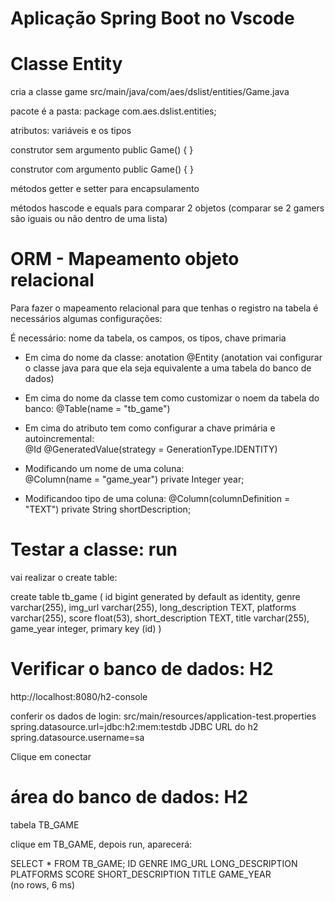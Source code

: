 # Aplicação Spring Boot no Vscode

# Classe Entity

cria a classe game
src/main/java/com/aes/dslist/entities/Game.java

pacote é a pasta: package com.aes.dslist.entities;

atributos: variáveis e os tipos

construtor sem argumento
public Game() {
}

construtor com argumento
public Game() {
}

métodos getter e setter para encapsulamento

métodos hascode e equals para comparar 2 objetos
(comparar se 2 gamers são iguais ou não dentro de uma lista)

# ORM - Mapeamento objeto relacional

Para fazer o mapeamento relacional para que tenhas o registro na tabela é necessários algumas configurações:

É necessário: nome da tabela, os campos, os tipos, chave primaria

- Em cima do nome da classe:
  anotation @Entity (anotation vai configurar o classe java para que ela seja equivalente a uma tabela do banco de dados)

- Em cima do nome da classe tem como customizar o noem da tabela do banco:
  @Table(name = "tb_game")

- Em cima do atributo tem como configurar a chave primária e autoincremental:  
   @Id
  @GeneratedValue(strategy = GenerationType.IDENTITY)

- Modificando um nome de uma coluna:  
   @Column(name = "game_year")
  private Integer year;

- Modificandoo tipo de uma coluna:
  @Column(columnDefinition = "TEXT")
  private String shortDescription;

# Testar a classe: run

vai realizar o create table:

create table tb_game (
id bigint generated by default as identity,
genre varchar(255),
img_url varchar(255),
long_description TEXT,
platforms varchar(255),
score float(53),
short_description TEXT,
title varchar(255),
game_year integer,
primary key (id)
)

# Verificar o banco de dados: H2

http://localhost:8080/h2-console

conferir os dados de login:
src/main/resources/application-test.properties
spring.datasource.url=jdbc:h2:mem:testdb
JDBC URL do h2
spring.datasource.username=sa

Clique em conectar

# área do banco de dados: H2

tabela TB_GAME

clique em TB_GAME, depois run, aparecerá:

SELECT \* FROM TB_GAME;
ID GENRE IMG_URL LONG_DESCRIPTION PLATFORMS SCORE SHORT_DESCRIPTION TITLE GAME_YEAR  
(no rows, 6 ms)
